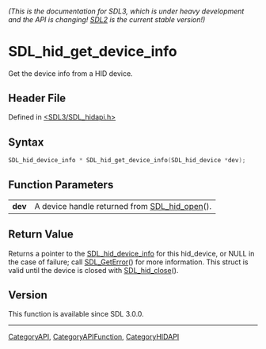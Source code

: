 ###### (This is the documentation for SDL3, which is under heavy development and the API is changing! [SDL2](https://wiki.libsdl.org/SDL2/) is the current stable version!)
# SDL_hid_get_device_info

Get the device info from a HID device.

## Header File

Defined in [<SDL3/SDL_hidapi.h>](https://github.com/libsdl-org/SDL/blob/main/include/SDL3/SDL_hidapi.h)

## Syntax

```c
SDL_hid_device_info * SDL_hid_get_device_info(SDL_hid_device *dev);

```

## Function Parameters

|             |                                                               |
| ----------- | ------------------------------------------------------------- |
| **dev**     | A device handle returned from [SDL_hid_open](SDL_hid_open)(). |

## Return Value

Returns a pointer to the [SDL_hid_device_info](SDL_hid_device_info) for
this hid_device, or NULL in the case of failure; call
[SDL_GetError](SDL_GetError)() for more information. This struct is valid
until the device is closed with [SDL_hid_close](SDL_hid_close)().

## Version

This function is available since SDL 3.0.0.

----
[CategoryAPI](CategoryAPI), [CategoryAPIFunction](CategoryAPIFunction), [CategoryHIDAPI](CategoryHIDAPI)

